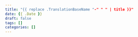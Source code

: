 ```yaml
---
title: "{{ replace .TranslationBaseName "-" " " | title }}"
date: {{ .Date }}
draft: false
tags: []
categories: []
---
```

